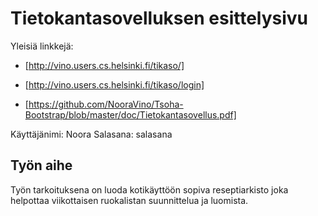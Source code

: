 # Tietokantasovelluksen esittelysivu

Yleisiä linkkejä:
* [http://vino.users.cs.helsinki.fi/tikaso/]
* [http://vino.users.cs.helsinki.fi/tikaso/login]

* [https://github.com/NooraVino/Tsoha-Bootstrap/blob/master/doc/Tietokantasovellus.pdf]

Käyttäjänimi: Noora 
Salasana: salasana

## Työn aihe

Työn tarkoituksena on luoda kotikäyttöön sopiva reseptiarkisto joka helpottaa viikottaisen ruokalistan suunnittelua ja luomista.
